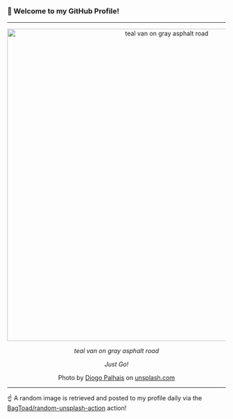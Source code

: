 ### 👋 Welcome to my GitHub Profile!

----

<div align="center">
  <img width="720" src="https://images.unsplash.com/photo-1508756547450-1e4781f6740a?crop=entropy&cs=tinysrgb&fit=max&fm=jpg&ixid=M3w1NTI0OTR8MHwxfHJhbmRvbXx8fHx8fHx8fDE3MzMyMDY0MzR8&ixlib=rb-4.0.3&q=80&w=1080" alt="teal van on gray asphalt road">
  
  <em>teal van on gray asphalt road</em>
  
  <em>Just Go!</em>
  
  Photo by [Diogo Palhais](null) on [unsplash.com](https://unsplash.com/)
</div>

----

☝️ A random image is retrieved and posted to my profile daily via the [BagToad/random-unsplash-action](https://github.com/BagToad/random-unsplash-action) action!
